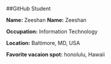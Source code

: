 ##GitHub Student

**Name:** Zeeshan 
**Name:** Zeeshan

**Occupation:** Information Technology

**Location:** Baltimore, MD, USA

**Favorite vacaion spot:** honolulu, Hawaii 
